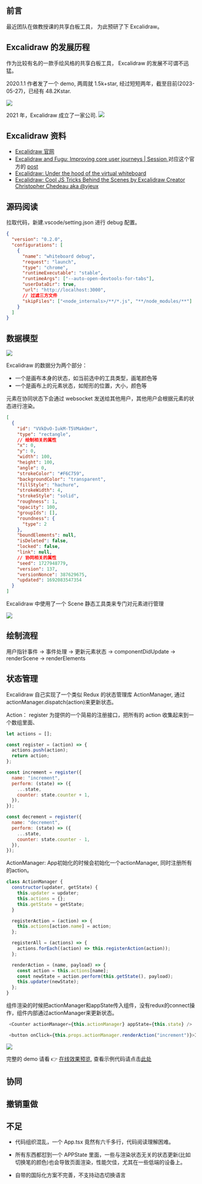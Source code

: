 ## 前言

最近团队在做教授课的共享白板工具， 为此预研了下 Excalidraw。

## Excalidraw 的发展历程

作为比较有名的一款手绘风格的共享白板工具， Excalidraw 的发展不可谓不迅猛。

2020.1.1 作者发了一个 demo, 两周就 1.5k+star, 经过短短两年，截至目前(2023-05-27)，已经有 48.2Kstar.

![](https://cdn.jsdelivr.net/gh/chenxiaoyao6228/cloudimg@main/2023/excalidraw-intro-1.png)

2021 年，Excalidraw 成立了一家公司.
![](https://cdn.jsdelivr.net/gh/chenxiaoyao6228/cloudimg@main/2023/excalidraw-intro-2.png)

## Excalidraw 资料

- [Excalidraw 官网](https://github.com/excalidraw/excalidraw)
- [Excalidraw and Fugu: Improving core user journeys | Session](https://www.youtube.com/watch?v=EK1AkxgQwro),对应这个官方的 [post](https://blog.excalidraw.com/excalidraw-and-fugu/)
- [Excalidraw: Under the hood of the virtual whiteboard](https://www.youtube.com/watch?v=gvEoTVjVjB8)
- [Excalidraw: Cool JS Tricks Behind the Scenes by Excalidraw Creator Christopher Chedeau aka @vjeux](https://www.youtube.com/watch?v=fix2-SynPGE)

## 源码阅读

拉取代码，新建.vscode/setting.json 进行 debug 配置。

```json
{
  "version": "0.2.0",
  "configurations": [
    {
      "name": "whiteboard debug",
      "request": "launch",
      "type": "chrome",
      "runtimeExecutable": "stable",
      "runtimeArgs": ["--auto-open-devtools-for-tabs"],
      "userDataDir": true,
      "url": "http://localhost:3000",
      // 过滤三方文件
      "skipFiles": ["<node_internals>/**/*.js", "**/node_modules/**"]
    }
  ]
}
```

## 数据模型

![](https://cdn.jsdelivr.net/gh/chenxiaoyao6228/cloudimg@main/2023/excalidraw-data-model.png)

Excalidraw 的数据分为两个部分：

- 一个是画布本身的状态，如当前选中的工具类型，画笔颜色等
- 一个是画布上的元素状态，如矩形的位置，大小，颜色等

元素在协同状态下会通过 websocket 发送给其他用户，其他用户会根据元素的状态进行渲染。

```json
[
  {
    "id": "VVkDvO-IukM-T5VMakOmr",
    "type": "rectangle",
    // 绘制相关的属性
    "x": 0,
    "y": 0,
    "width": 100,
    "height": 100,
    "angle": 0,
    "strokeColor": "#F6C759",
    "backgroundColor": "transparent",
    "fillStyle": "hachure",
    "strokeWidth": 4,
    "strokeStyle": "solid",
    "roughness": 1,
    "opacity": 100,
    "groupIds": [],
    "roundness": {
      "type": 2
    },
    "boundElements": null,
    "isDeleted": false,
    "locked": false,
    "link": null,
    // 协同相关的属性
    "seed": 1727948779,
    "version": 137,
    "versionNonce": 387629675,
    "updated": 1692083547354
  }
]
```

Excalidraw 中使用了一个 Scene 静态工具类来专门对元素进行管理

![](https://cdn.jsdelivr.net/gh/chenxiaoyao6228/cloudimg@main/2023/excalidraw-scene-class.png)

## 绘制流程

用户指针事件 -> 事件处理 -> 更新元素状态 -> componentDidUpdate -> renderScene -> renderElements

## 状态管理

Excalidraw 自己实现了一个类似 Redux 的状态管理库 ActionManager, 通过 actionManager.dispatch(action)来更新状态。


Action： register 为提供的一个简易的注册接口，把所有的 action 收集起来到一个数组里面、

```js
let actions = [];

const register = (action) => {
  actions.push(action);
  return action;
};

const increment = register({
  name: "increment",
  perform: (state) => ({
    ...state,
    counter: state.counter + 1,
  }),
});

const decrement = register({
  name: "decrement",
  perform: (state) => ({
    ...state,
    counter: state.counter - 1,
  }),
});
```

ActionManager: App初始化的时候会初始化一个actionManager, 同时注册所有的action。

```js
class ActionManager {
  constructor(updater, getState) {
    this.updater = updater;
    this.actions = {};
    this.getState = getState;
  }

  registerAction = (action) => {
    this.actions[action.name] = action;
  };

  registerAll = (actions) => {
    actions.forEach((action) => this.registerAction(action));
  };

  renderAction = (name, payload) => {
    const action = this.actions[name];
    const newState = action.perform(this.getState(), payload);
    this.updater(newState);
  };
}
```

组件渲染的时候把actionManager和appState传入组件，没有redux的connect操作，组件内部通过actionManager来更新状态。
```js
 <Counter actionManager={this.actionManager} appState={this.state} />
```
```js
 <button onClick={this.props.actionManager.renderAction("increment")}>Increment</button>
```


![](https://cdn.jsdelivr.net/gh/chenxiaoyao6228/cloudimg@main/2023/excalidraw-action-manager.gif)

完整的 demo 请看 👉 [在线效果预览](https://chenxiaoyao6228.github.io/html-preview/?https://github.com/chenxiaoyao6228/fe-notes/blob/main/Canvas/_demo/excalidraw-state-management/index.html), 查看示例代码请点击[此处](./_demo/excalidraw-state-management/index.html)

## 协同

## 撤销重做

## 不足

- 代码组织混乱，一个 App.tsx 竟然有六千多行，代码阅读理解困难。

- 所有东西都怼到一个 APPState 里面，一些与渲染状态无关的状态更新(比如切换笔的颜色)也会导致页面渲染，性能欠佳，尤其在一些低端的设备上。

- 自带的国际化方案不完善，不支持动态切换语言
